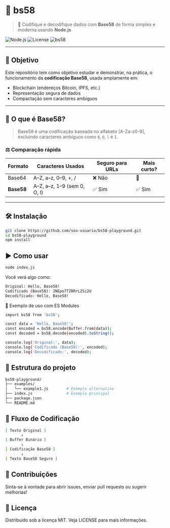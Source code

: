 # 🚀 bs58

> 🔐 Codifique e decodifique dados com **Base58** de forma simples e moderna usando **Node.js**

![Node.js](https://img.shields.io/badge/Node.js-20%2B-green?logo=node.js)
![License](https://img.shields.io/badge/license-MIT-blue.svg)
![bs58](https://img.shields.io/badge/bs58)

---

## 🎯 Objetivo

Este repositório tem como objetivo estudar e demonstrar, na prática, o funcionamento da **codificação Base58**, usada amplamente em:

- Blockchain (endereços Bitcoin, IPFS, etc.)
- Representação segura de dados
- Compactação sem caracteres ambíguos

---

## 🧠 O que é Base58?

> Base58 é uma codificação baseada no alfabeto [A-Za-z0-9], excluindo caracteres ambíguos como `0`, `O`, `l` e `I`.

### ⚖️ Comparação rápida

| Formato  | Caracteres Usados         | Seguro para URLs | Mais curto? |
|----------|----------------------------|------------------|-------------|
| Base64   | A–Z, a–z, 0–9, +, /        | ❌ Não            | 🔸          |
| **Base58** | A–Z, a–z, 1–9 (sem 0, O, l) | ✅ Sim           | ✅ Sim      |

---

## 🛠️ Instalação

```bash
git clone https://github.com/seu-usuario/bs58-playground.git
cd bs58-playground
npm install
```

## ▶️ Como usar

```bash
node index.js
```

Você verá algo como:

```bash
Original: Hello, Base58!
Codificado (Base58): 2NEpo7TZRRrLZSi2U
Decodificado: Hello, Base58!
```


🧪 Exemplo de uso com ES Modules

```bash
import bs58 from 'bs58';

const data = 'Hello, Base58!';
const encoded = bs58.encode(Buffer.from(data));
const decoded = bs58.decode(encoded).toString();

console.log('Original:', data);
console.log('Codificado (Base58):', encoded);
console.log('Decodificado:', decoded);
```

## 🧬 Estrutura do projeto

```bash
bs58-playground/
├── examples/
│   └── example1.js        # Exemplo alternativo
├── index.js               # Exemplo principal
├── package.json
└── README.md
```

## 🧭 Fluxo de Codificação

```bash
[ Texto Original ]
       ↓
[ Buffer Binário ]
       ↓
[ Codificação Base58 ]
       ↓
[ Texto Base58 Seguro ]
```

## 🤝 Contribuições

Sinta-se à vontade para abrir issues, enviar pull requests ou sugerir melhorias!

## 📝 Licença

Distribuído sob a licença MIT. Veja LICENSE para mais informações.
